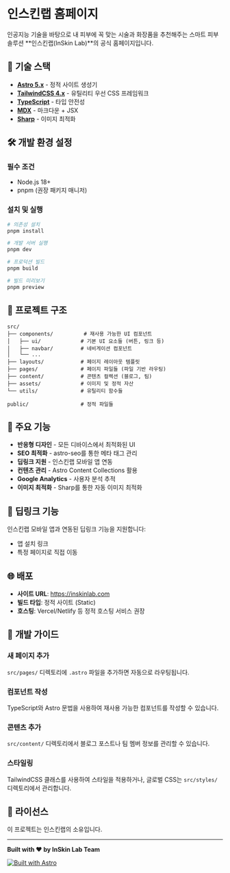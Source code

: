# 인스킨랩 홈페이지

인공지능 기술을 바탕으로 내 피부에 꼭 맞는 시술과 화장품을 추천해주는 스마트 피부 솔루션 **인스킨랩(InSkin Lab)**의 공식 홈페이지입니다.

## 🚀 기술 스택

- **[Astro 5.x](https://astro.build)** - 정적 사이트 생성기
- **[TailwindCSS 4.x](https://tailwindcss.com)** - 유틸리티 우선 CSS 프레임워크
- **[TypeScript](https://www.typescriptlang.org/)** - 타입 안전성
- **[MDX](https://mdxjs.com/)** - 마크다운 + JSX
- **[Sharp](https://sharp.pixelplumbing.com/)** - 이미지 최적화

## 🛠️ 개발 환경 설정

### 필수 조건
- Node.js 18+ 
- pnpm (권장 패키지 매니저)

### 설치 및 실행

```bash
# 의존성 설치
pnpm install

# 개발 서버 실행
pnpm dev

# 프로덕션 빌드
pnpm build

# 빌드 미리보기
pnpm preview
```

## 📁 프로젝트 구조

```
src/
├── components/          # 재사용 가능한 UI 컴포넌트
│   ├── ui/             # 기본 UI 요소들 (버튼, 링크 등)
│   ├── navbar/         # 네비게이션 컴포넌트
│   └── ...
├── layouts/            # 페이지 레이아웃 템플릿
├── pages/              # 페이지 파일들 (파일 기반 라우팅)
├── content/            # 콘텐츠 컬렉션 (블로그, 팀)
├── assets/             # 이미지 및 정적 자산
└── utils/              # 유틸리티 함수들

public/                 # 정적 파일들
```

## 🎯 주요 기능

- **반응형 디자인** - 모든 디바이스에서 최적화된 UI
- **SEO 최적화** - astro-seo를 통한 메타 태그 관리
- **딥링크 지원** - 인스킨랩 모바일 앱 연동
- **컨텐츠 관리** - Astro Content Collections 활용
- **Google Analytics** - 사용자 분석 추적
- **이미지 최적화** - Sharp를 통한 자동 이미지 최적화

## 🔗 딥링크 기능

인스킨랩 모바일 앱과 연동된 딥링크 기능을 지원합니다:
- 앱 설치 링크
- 특정 페이지로 직접 이동

## 🌐 배포

- **사이트 URL**: https://inskinlab.com
- **빌드 타입**: 정적 사이트 (Static)
- **호스팅**: Vercel/Netlify 등 정적 호스팅 서비스 권장

## 🧪 개발 가이드

### 새 페이지 추가
`src/pages/` 디렉토리에 `.astro` 파일을 추가하면 자동으로 라우팅됩니다.

### 컴포넌트 작성
TypeScript와 Astro 문법을 사용하여 재사용 가능한 컴포넌트를 작성할 수 있습니다.

### 콘텐츠 추가
`src/content/` 디렉토리에서 블로그 포스트나 팀 멤버 정보를 관리할 수 있습니다.

### 스타일링
TailwindCSS 클래스를 사용하여 스타일을 적용하거나, 글로벌 CSS는 `src/styles/` 디렉토리에서 관리합니다.

## 📝 라이선스

이 프로젝트는 인스킨랩의 소유입니다.

---

**Built with ❤️ by InSkin Lab Team**

[![Built with Astro](https://astro.badg.es/v1/built-with-astro.svg)](https://astro.build)